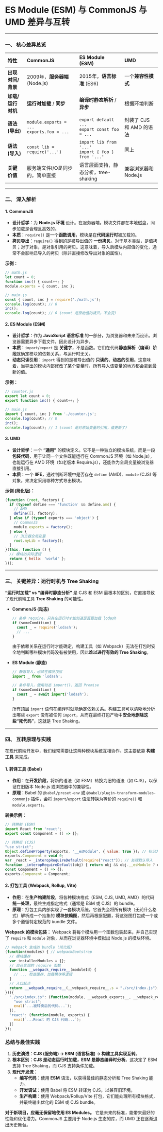 # ES Module (ESM) 与 CommonJS 与 UMD 差异与互转

---

### 一、 核心差异总览

| 特性 | CommonJS | ES Module (ESM) | UMD |
| :--- | :--- | :--- | :--- |
| **出现时间/背景** | 2009年，**服务器端** (Node.js) | 2015年，**语言标准** (ES6) | 一个**兼容性模式** |
| **加载/运行时机** | **运行时加载** / **同步** | **编译时静态解析** / **异步** | 根据环境判断 |
| **语法 (导出)** | `module.exports = ...` <br> `exports.foo = ...` | `export default ...` <br> `export const foo = ...` | 封装了 CJS 和 AMD 的语法 |
| **语法 (导入)** | `const lib = require('...')` | `import lib from '...'` <br> `import { foo } from '...'` | 同上 |
| **关键价值** | 服务端文件I/O是同步的，简单直接 | 语言层面支持，静态分析，tree-shaking | 兼容浏览器和 Node.js |

---

### 二、 深入解析

#### 1. CommonJS

*   **设计哲学**：为 **Node.js 环境** 设计。在服务器端，模块文件都在本地磁盘，同步加载是合理且高效的。
*   **本质**：`require()` 是一个**函数调用**，模块是在**代码运行时**被加载的。
*   **拷贝导出**：`require()` 得到的是被导出值的 **一份拷贝**。对于基本类型，是值拷贝；对于对象，是对象引用的拷贝。这意味着，导入后模块内部值的变化，通常不会影响已导入的拷贝（除非直接修改导出对象的属性）。

**示例：**
```javascript
// math.js
let count = 0;
function inc() { count++; }
module.exports = { count, inc };

// main.js
const { count, inc } = require('./math.js');
console.log(count); // 0
inc();
console.log(count); // 0 (count 是原始值的拷贝，不会变)
```

#### 2. ES Module (ESM)

*   **设计哲学**：作为 **JavaScript 语言标准** 的一部分，为浏览器和未来而设计。浏览器需要异步下载文件，因此设计为异步。
*   **本质**：`import`/`export` 是 **关键字**，不是函数。它们在代码**静态解析（编译）阶段**就确定模块的依赖关系，与运行时无关。
*   **动态只读引用**：`import` 得到的是被导出值的 **只读的、动态的引用**。这意味着，当导出的模块内部修改了某个变量时，所有导入该变量的地方都会拿到最新的值。

**示例：**
```javascript
// counter.js
export let count = 0;
export function inc() { count++; }

// main.js
import { count, inc } from './counter.js';
console.log(count); // 0
inc();
console.log(count); // 1 (count 是对原始变量的引用，值更新了)
```

#### 3. UMD

*   **设计哲学**：一个 **“通用”** 的模块定义。它不是一种独立的模块系统，而是一段**包装代码**，用于让同一个文件既能运行在 CommonJS 环境（如 Node.js），也能运行在 AMD 环境（如老版本 Require.js），还能作为全局变量被浏览器直接引用。
*   **本质**：一个 **IIFE**，通过判断环境中是否存在 `define` (AMD)、`module` (CJS) 等对象，来决定采用哪种方式导出模块。

**示例 (简化版)：**
```javascript
(function (root, factory) {
  if (typeof define === 'function' && define.amd) {
    // AMD
    define([], factory);
  } else if (typeof exports === 'object') {
    // CommonJS
    module.exports = factory();
  } else {
    // 浏览器全局变量
    root.myLib = factory();
  }
}(this, function () {
  // 模块的实际逻辑
  return { hello: 'world' };
}));
```

---

### 三、 关键差异：运行时机与 Tree Shaking

**“运行时加载” vs “编译时静态分析”** 是 CJS 和 ESM 最根本的区别，它直接导致了现代前端工具 **Tree Shaking** 的可能性。

*   **CommonJS (动态)**
    ```javascript
    // 条件 require，只有在运行时才能知道是否要加载 lodash
    if (someCondition) {
      const _ = require('lodash');
      // ...
    }
    ```
    由于依赖关系在运行时才能确定，构建工具（如 Webpack）无法在打包时安全地判断哪些模块代码没有被使用，因此**难以进行有效的 Tree Shaking**。

*   **ES Module (静态)**
    ```javascript
    // 静态导入，必须在模块顶层
    import _ from 'lodash';

    // 条件导入，使用动态 import()，返回 Promise
    if (someCondition) {
      const _ = await import('lodash');
    }
    ```
    所有顶层 `import` 语句在编译时就能确定依赖关系。构建工具可以清晰地分析出哪些 `export` 没有被任何 `import`，从而在最终打包产物中**安全地删除这些“死代码”**，这就是 Tree Shaking。

---

### 四、 互转原理与实践

在现代前端开发中，我们经常需要让这两种模块系统互相协作。这主要依靠 **构建工具** 来完成。

#### 1. 转译工具 (Babel)

*   **作用**：在**开发阶段**，将新的语法（如 ESM）转换为旧的语法（如 CJS），以保证在旧版本 Node.js 或浏览器中的兼容性。
*   **原理**：Babel 的 `@babel/preset-env` 或 `@babel/plugin-transform-modules-commonjs` 插件，会将 `import`/`export` 语法转换为等价的 `require()` 和 `module.exports`。

**转换示例：**
```javascript
// 转换前 (ESM)
import React from 'react';
export const Component = () => {};

// 转换后 (CJS)
"use strict";
Object.defineProperty(exports, "__esModule", { value: true }); // 标记为 ESModule
exports.Component = void 0;
var _react = _interopRequireDefault(require("react")); // 处理默认导入
function _interopRequireDefault(obj) { return obj && obj.__esModule ? obj : { default: obj }; }
const Component = () => {};
exports.Component = Component;
```

#### 2. 打包工具 (Webpack, Rollup, Vite)

*   **作用**：在**生产构建阶段**，将各种模块格式（ESM, CJS, UMD, AMD）的代码**统一处理**，最终生成指定格式（通常是 ESM 或 CJS）的 bundle。
*   **原理**：打包工具内部实现了一套模块系统。它首先会将所有模块（无论什么格式）解析成一个抽象的 **模块依赖图**，然后再根据配置，将这张图打包成一个或多个遵循特定规范的 bundle 文件。

**Webpack 的模块包装：**
Webpack 将每个模块用一个函数包装起来，并自己实现了 `require` 和 `module` 对象，从而在浏览器环境中模拟出 Node.js 的模块环境。

```javascript
// Webpack 生成的 bundle (简化版)
(function(modules) { // webpackBootstrap
  // 模块缓存
  var installedModules = {};
  // 自己实现的 require 函数
  function __webpack_require__(moduleId) {
    // ... 检查缓存、加载模块等逻辑
  }
  // 入口起点
  return __webpack_require__(__webpack_require__.s = "./src/index.js");
})({
  "./src/index.js": (function(module, __webpack_exports__, __webpack_require__) {
    "use strict";
    eval(`...被转换后的代码...`);
  }),
  "react": (function(module, exports) {
    eval(`...React 的 CJS 代码...`);
  })
});
```

### 总结与最佳实践

1.  **历史演进**：**CJS (服务端) -> ESM (语言标准) -> 构建工具实现互转**。
2.  **根本区别**：**CJS 是动态运行时加载，ESM 是静态编译时分析**。这决定了 ESM 支持 Tree Shaking，而 CJS 支持条件加载。
3.  **现代开发流**：
    *   **编写代码**：使用 **ESM** 语法，以获得最佳的静态分析和 Tree Shaking 能力。
    *   **开发调试**：使用 Babel 将 ESM 转译为 CJS，以兼容旧环境。
    *   **生产构建**：使用 Webpack/Rollup/Vite 打包，它们能处理所有模块格式，并最终输出优化的 ESM 或 CJS bundle。

**对于新项目，应毫无保留地使用 ES Modules。** 它是未来的标准，能带来最好的性能和优化潜力。CommonJS 主要用于 Node.js 生态的库，而 UMD 正在逐渐退出历史舞台。